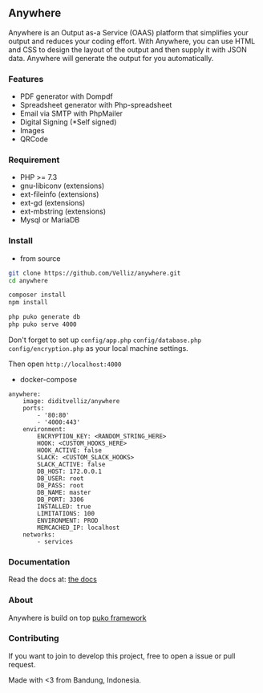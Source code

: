 ## Anywhere

Anywhere is an Output as-a Service (OAAS) platform that simplifies your output and reduces your coding effort. 
With Anywhere, you can use HTML and CSS to design the layout of the output and then supply it with JSON data. 
Anywhere will generate the output for you automatically.

### Features

* PDF generator with Dompdf
* Spreadsheet generator with Php-spreadsheet
* Email via SMTP with PhpMailer
* Digital Signing (*Self signed)
* Images
* QRCode

### Requirement

* PHP >= 7.3
* gnu-libiconv (extensions)
* ext-fileinfo (extensions)
* ext-gd (extensions)
* ext-mbstring (extensions)
* Mysql or MariaDB

### Install

* from source

```bash
git clone https://github.com/Velliz/anywhere.git
cd anywhere

composer install
npm install

php puko generate db
php puko serve 4000
```

Don't forget to set up `config/app.php` `config/database.php` `config/encryption.php` as your local machine settings.

Then open `http://localhost:4000`

* docker-compose

```xaml
anywhere:
    image: diditvelliz/anywhere
    ports:
        - '80:80'
        - '4000:443'
    environment:
        ENCRYPTION_KEY: <RANDOM_STRING_HERE>
        HOOK: <CUSTOM_HOOKS_HERE>
        HOOK_ACTIVE: false
        SLACK: <CUSTOM_SLACK_HOOKS>
        SLACK_ACTIVE: false
        DB_HOST: 172.0.0.1
        DB_USER: root
        DB_PASS: root
        DB_NAME: master
        DB_PORT: 3306
        INSTALLED: true
        LIMITATIONS: 100
        ENVIRONMENT: PROD
        MEMCACHED_IP: localhost
    networks:
        - services
```

### Documentation

Read the docs at: [the docs](https://velliz.github.io/anydocs/)

### About

Anywhere is build on top [puko framework](https://github.com/Velliz/pukoframework)

### Contributing

If you want to join to develop this project, free to open a issue or pull request.

Made with <3 from Bandung, Indonesia.

